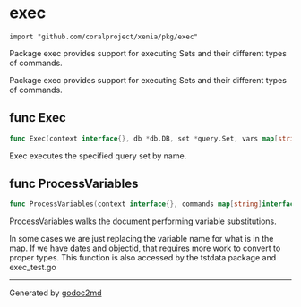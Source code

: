 
# exec
    import "github.com/coralproject/xenia/pkg/exec"

Package exec provides support for executing Sets and their different types
of commands.

Package exec provides support for executing Sets and their different types
of commands.






## func Exec
``` go
func Exec(context interface{}, db *db.DB, set *query.Set, vars map[string]string) *query.Result
```
Exec executes the specified query set by name.


## func ProcessVariables
``` go
func ProcessVariables(context interface{}, commands map[string]interface{}, vars map[string]string, data map[string]interface{}) error
```
ProcessVariables walks the document performing variable substitutions.

In some cases we are just replacing the variable name for what is in the map.
If we have dates and objectid, that requires more work to convert to proper types.
This function is also accessed by the tstdata package and exec_test.go









- - -
Generated by [godoc2md](http://godoc.org/github.com/davecheney/godoc2md)